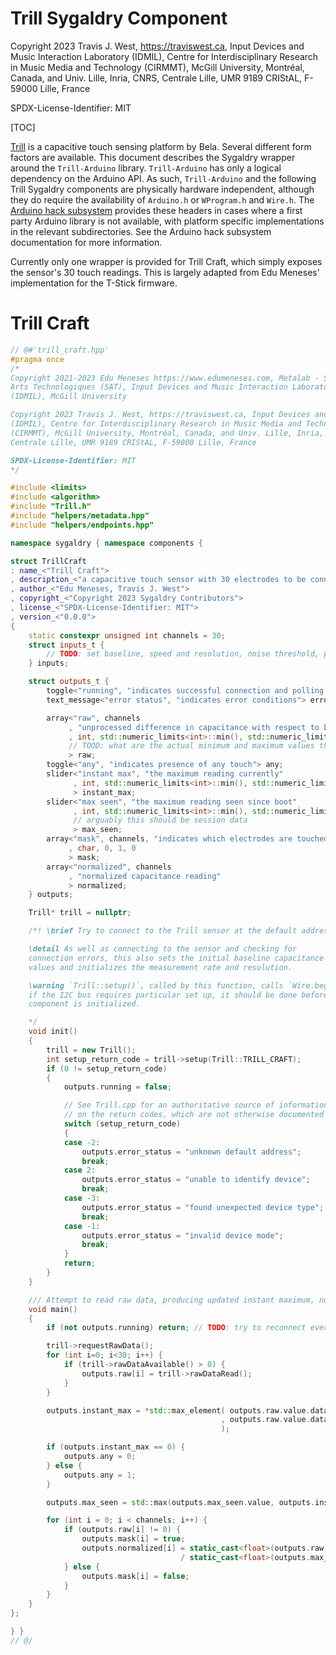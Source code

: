 # Trill Sygaldry Component

Copyright 2023 Travis J. West, https://traviswest.ca, Input Devices and Music Interaction Laboratory
(IDMIL), Centre for Interdisciplinary Research in Music Media and Technology
(CIRMMT), McGill University, Montréal, Canada, and Univ. Lille, Inria, CNRS,
Centrale Lille, UMR 9189 CRIStAL, F-59000 Lille, France

SPDX-License-Identifier: MIT

[TOC]

[Trill](https://bela.io/products/trill/) is a capacitive touch sensing platform
by Bela. Several different form factors are available. This document describes
the Sygaldry wrapper around the `Trill-Arduino` library. `Trill-Arduino` has only
a logical dependency on the Arduino API. As such, `Trill-Arduino` and the following
Trill Sygaldry components are physically hardware independent, although they do
require the availability of `Arduino.h` or `WProgram.h` and `Wire.h`.
The [Arduino hack subsystem](components/arduino-hack.lili.md) provides these
headers in cases where a first party Arduino library is not available, with
platform specific implementations in the relevant subdirectories. See the
Arduino hack subsystem documentation for more information.

Currently only one wrapper is provided for Trill Craft, which simply exposes
the sensor's 30 touch readings. This is largely adapted from Edu Meneses'
implementation for the T-Stick firmware.

# Trill Craft

```cpp
// @#'trill_craft.hpp'
#pragma once
/*
Copyright 2021-2023 Edu Meneses https://www.edumeneses.com, Metalab - Société des
Arts Technologiques (SAT), Input Devices and Music Interaction Laboratory
(IDMIL), McGill University

Copyright 2023 Travis J. West, https://traviswest.ca, Input Devices and Music Interaction Laboratory
(IDMIL), Centre for Interdisciplinary Research in Music Media and Technology
(CIRMMT), McGill University, Montréal, Canada, and Univ. Lille, Inria, CNRS,
Centrale Lille, UMR 9189 CRIStAL, F-59000 Lille, France

SPDX-License-Identifier: MIT
*/

#include <limits>
#include <algorithm>
#include "Trill.h"
#include "helpers/metadata.hpp"
#include "helpers/endpoints.hpp"

namespace sygaldry { namespace components {

struct TrillCraft
: name_<"Trill Craft">
, description_<"a capacitive touch sensor with 30 electrodes to be connected by the user">
, author_<"Edu Meneses, Travis J. West">
, copyright_<"Copyright 2023 Sygaldry Contributors">
, license_<"SPDX-License-Identifier: MIT">
, version_<"0.0.0">
{
    static constexpr unsigned int channels = 30;
    struct inputs_t {
        // TODO: set baseline, speed and resolution, noise threshold, prescaler
    } inputs;

    struct outputs_t {
        toggle<"running", "indicates successful connection and polling status"> running;
        text_message<"error status", "indicates error conditions"> error_status;

        array<"raw", channels
             , "unprocessed difference in capacitance with respect to baseline"
             , int, std::numeric_limits<int>::min(), std::numeric_limits<int>::max(), 0
             // TOOD: what are the actual minimum and maximum values that can be found?
             > raw;
        toggle<"any", "indicates presence of any touch"> any;
        slider<"instant max", "the maximum reading currently"
              , int, std::numeric_limits<int>::min(), std::numeric_limits<int>::max(), 0
              > instant_max;
        slider<"max seen", "the maximum reading seen since boot"
              , int, std::numeric_limits<int>::min(), std::numeric_limits<int>::max(), 0
              // arguably this should be session data
              > max_seen;
        array<"mask", channels, "indicates which electrodes are touched"
             , char, 0, 1, 0
             > mask;
        array<"normalized", channels
             , "normalized capacitance reading"
             > normalized;
    } outputs;

    Trill* trill = nullptr;

    /*! \brief Try to connect to the Trill sensor at the default address.

    \detail As well as connecting to the sensor and checking for
    connection errors, this also sets the initial baseline capacitance
    values and initializes the measurement rate and resolution.

    \warning `Trill::setup()`, called by this function, calls `Wire.begin()`;
    if the I2C bus requires particular set up, it should be done before this
    component is initialized.

    */
    void init()
    {
        trill = new Trill();
        int setup_return_code = trill->setup(Trill::TRILL_CRAFT);
        if (0 != setup_return_code)
        {
            outputs.running = false;

            // See Trill.cpp for an authoritative source of information
            // on the return codes, which are not otherwise documented
            switch (setup_return_code)
            {
            case -2:
                outputs.error_status = "unknown default address";
                break;
            case 2:
                outputs.error_status = "unable to identify device";
                break;
            case -3:
                outputs.error_status = "found unexpected device type";
                break;
            case -1:
                outputs.error_status = "invalid device mode";
                break;
            }
            return;
        }
    }

    /// Attempt to read raw data, producing updated instant maximum, normlized, and discretized values
    void main()
    {
        if (not outputs.running) return; // TODO: try to reconnect every so often

        trill->requestRawData();
        for (int i=0; i<30; i++) {
            if (trill->rawDataAvailable() > 0) {
                outputs.raw[i] = trill->rawDataRead();
            }
        }

        outputs.instant_max = *std::max_element( outputs.raw.value.data()
                                               , outputs.raw.value.data()+channels
                                               );

        if (outputs.instant_max == 0) {
            outputs.any = 0;
        } else {
            outputs.any = 1;
        }

        outputs.max_seen = std::max(outputs.max_seen.value, outputs.instant_max.value);

        for (int i = 0; i < channels; i++) {
            if (outputs.raw[i] != 0) {
                outputs.mask[i] = true;
                outputs.normalized[i] = static_cast<float>(outputs.raw[i])
                                      / static_cast<float>(outputs.max_seen);
            } else {
                outputs.mask[i] = false;
            }
        }
    }
};

} }
// @/
```
